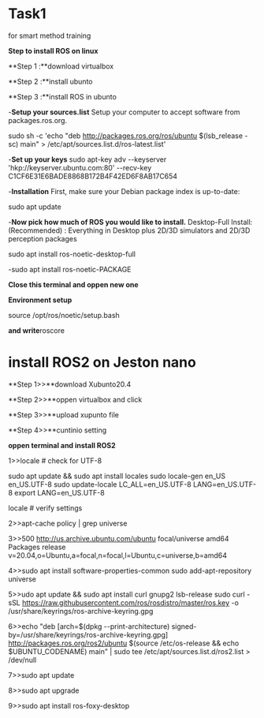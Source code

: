 # Task1
for smart method training

**Step to install ROS on linux**


 **Step 1 :**download virtualbox


**Step 2 :**install ubunto


**Step 3 :**install ROS in ubunto


 -**Setup your sources.list**
Setup your computer to accept software from packages.ros.org.


sudo sh -c 'echo "deb http://packages.ros.org/ros/ubuntu $(lsb_release -sc) main" > /etc/apt/sources.list.d/ros-latest.list'


 -**Set up your keys**
 sudo apt-key adv --keyserver 'hkp://keyserver.ubuntu.com:80' --recv-key C1CF6E31E6BADE8868B172B4F42ED6F8AB17C654
 
 
 -**Installation**
 First, make sure your Debian package index is up-to-date:

sudo apt update


 -**Now pick how much of ROS you would like to install.**
 Desktop-Full Install: (Recommended) : Everything in Desktop plus 2D/3D simulators and 2D/3D perception packages

sudo apt install ros-noetic-desktop-full


 -sudo apt install ros-noetic-PACKAGE
 
 **Close this terminal and oppen new one**
 
 
 **Environment setup**
 
 source /opt/ros/noetic/setup.bash
 
 
 **and write**roscore
 
 
 # install ROS2 on Jeston nano
 
 
 **Step 1>>**download Xubunto20.4
 
 
 **Step 2>>**oppen virtualbox and click <new> 
 
 
 **Step 3>>**upload xupunto file
 
 
 **Step 4>>**cuntinio setting
 
 
 **oppen terminal and install ROS2**
 
 
 1>>locale  # check for UTF-8

sudo apt update && sudo apt install locales
sudo locale-gen en_US en_US.UTF-8
sudo update-locale LC_ALL=en_US.UTF-8 LANG=en_US.UTF-8
export LANG=en_US.UTF-8

locale  # verify settings
 
 
 2>>apt-cache policy | grep universe
 
 
 3>>500 http://us.archive.ubuntu.com/ubuntu focal/universe amd64 Packages
    release v=20.04,o=Ubuntu,a=focal,n=focal,l=Ubuntu,c=universe,b=amd64
 
 
 4>>sudo apt install software-properties-common
sudo add-apt-repository universe
 
 
 5>>udo apt update && sudo apt install curl gnupg2 lsb-release
sudo curl -sSL https://raw.githubusercontent.com/ros/rosdistro/master/ros.key  -o /usr/share/keyrings/ros-archive-keyring.gpg
 
 
 6>>echo "deb [arch=$(dpkg --print-architecture) signed-by=/usr/share/keyrings/ros-archive-keyring.gpg] http://packages.ros.org/ros2/ubuntu $(source /etc/os-release && echo $UBUNTU_CODENAME) main" | sudo tee /etc/apt/sources.list.d/ros2.list > /dev/null
 
 
 7>>sudo apt update
 
 
 8>>sudo apt upgrade
 
 
 9>>sudo apt install ros-foxy-desktop
 
 
